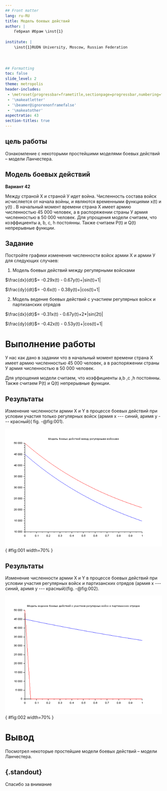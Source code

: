 ```yaml
---
## Front matter
lang: ru-RU
title: Модель боевых действий
author: |
	Гебриал Ибрам \inst{1}
	
institute: |
	\inst{1}RUDN University, Moscow, Russian Federation
	


## Formatting
toc: false
slide_level: 2
theme: metropolis
header-includes: 
 - \metroset{progressbar=frametitle,sectionpage=progressbar,numbering=fraction}
 - '\makeatletter'
 - '\beamer@ignorenonframefalse'
 - '\makeatother'
aspectratio: 43
section-titles: true
---
```




## цель работы

Ознакомление с некоторыми простейшими моделями боевых действий – модели Ланчестера.

## Модель боевых действий

**Вариант 42**

Между страной Х и страной У идет война. Численность состава войск
исчисляется от начала войны, и являются временными функциями x(t) и y(t) . В
начальный момент времени страна Х имеет армию численностью 45 000 человек, а
в распоряжении страны У армия численностью в 50 000 человек. Для упрощения
модели считаем, что коэффициенты a, b, c, h постоянны. Также считаем P(t) и
Q(t) непрерывные функции.


## Задание

Постройте графики изменения численности войск армии Х и армии У для
следующих случаев:

1. Модель боевых действий между регулярными войсками

 $\frac{dx}{dt}$= -0.29x(t) - 0.67y(t)+|sin(t)+1|

 $\frac{dy}{dt}$= -0.6x(t) - 0.38y(t)+|cos(t)+1|
 
 2. Модель ведение боевых действий с участием регулярных войск и партизанских отрядов
 
 $\frac{dx}{dt}$= -0.31x(t) - 0.67y(t)+2*|sin(2t)|

 $\frac{dy}{dt}$= -0.42x(t) - 0.53y(t)+|cos(t)+1| 

# Выполнение работы

У нас как дано в задании что в начальный момент времени страна Х имеет армию численностью 45 000 человек, а
в распоряжении страны У армия численностью в 50 000 человек. 

Для упрощения модели считаем, что коэффициенты a,b ,c ,h постоянны. Также считаем P(t) и Q(t) непрерывные функции.

## Результаты

Изменение численности армии X и Y в процессе боевых действий при условии участия только регулярных войск (армия x --- синий, аримя y --- красный)( fig. -@fig:001).

![График изменения численности войск](image/0.png){ #fig:001 width=70% }

## Результаты


Изменение численности армии X и Y в процессе боевых действий при условии участия регулярных войск и
партизанских отрядов (армия x --- синий, аримя y --- красный)(fig. -@fig:002).

![График изменения численности войск](image/1.png){ #fig:002 width=70% }

# Вывод

Посмотрел некоторые простейшие модели боевых действий – модели Ланчестера.

## {.standout}

Спасибо за внимание 

